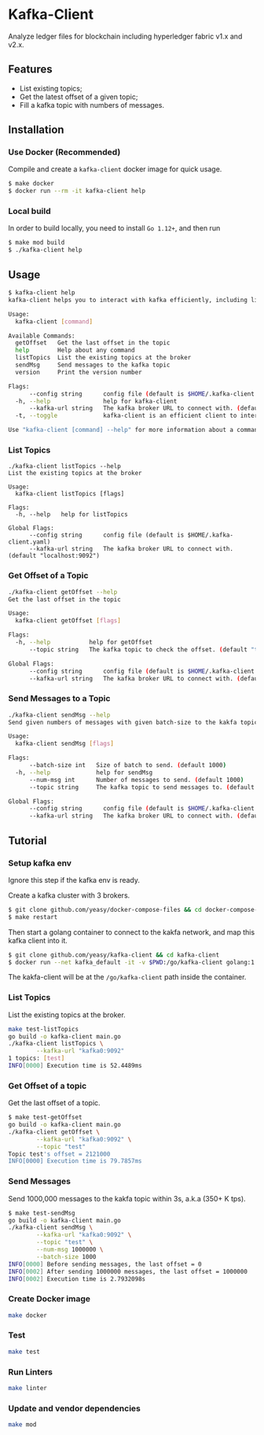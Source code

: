 Kafka-Client
===

Analyze ledger files for blockchain including hyperledger fabric v1.x and v2.x.

## Features

* List existing topics;
* Get the latest offset of a given topic;
* Fill a kafka topic with numbers of messages.

## Installation

### Use Docker (Recommended)

Compile and create a `kafka-client` docker image for quick usage.

```bash
$ make docker
$ docker run --rm -it kafka-client help
```

### Local build

In order to build locally, you need to install `Go 1.12+`, and then run

```bash
$ make mod build
$ ./kafka-client help
```

## Usage

```bash
$ kafka-client help
kafka-client helps you to interact with kafka efficiently, including list topic, get offset or send messages

Usage:
  kafka-client [command]

Available Commands:
  getOffset   Get the last offset in the topic
  help        Help about any command
  listTopics  List the existing topics at the broker
  sendMsg     Send messages to the kafka topic
  version     Print the version number

Flags:
      --config string      config file (default is $HOME/.kafka-client.yaml)
  -h, --help               help for kafka-client
      --kafka-url string   The kafka broker URL to connect with. (default "localhost:9092")
  -t, --toggle             kafka-client is an efficient client to interact with kafka cluster

Use "kafka-client [command] --help" for more information about a command.
```

### List Topics
```
./kafka-client listTopics --help
List the existing topics at the broker

Usage:
  kafka-client listTopics [flags]

Flags:
  -h, --help   help for listTopics

Global Flags:
      --config string      config file (default is $HOME/.kafka-client.yaml)
      --kafka-url string   The kafka broker URL to connect with. (default "localhost:9092")
```

### Get Offset of a Topic
```bash
./kafka-client getOffset --help
Get the last offset in the topic

Usage:
  kafka-client getOffset [flags]

Flags:
  -h, --help           help for getOffset
      --topic string   The kafka topic to check the offset. (default "test")

Global Flags:
      --config string      config file (default is $HOME/.kafka-client.yaml)
      --kafka-url string   The kafka broker URL to connect with. (default "localhost:9092")
```

### Send Messages to a Topic
```bash
./kafka-client sendMsg --help
Send given numbers of messages with given batch-size to the kakfa topic

Usage:
  kafka-client sendMsg [flags]

Flags:
      --batch-size int   Size of batch to send. (default 1000)
  -h, --help             help for sendMsg
      --num-msg int      Number of messages to send. (default 1000)
      --topic string     The kafka topic to send messages to. (default "test")

Global Flags:
      --config string      config file (default is $HOME/.kafka-client.yaml)
      --kafka-url string   The kafka broker URL to connect with. (default "localhost:9092")
```

## Tutorial

### Setup kafka env

Ignore this step if the kafka env is ready.

Create a kafka cluster with 3 brokers.

```bash
$ git clone github.com/yeasy/docker-compose-files && cd docker-compose-files/kafka
$ make restart
```

Then start a golang container to connect to the kakfa network, and map this kafka client into it.

```bash
$ git clone github.com/yeasy/kafka-client && cd kafka-client
$ docker run --net kafka_default -it -v $PWD:/go/kafka-client golang:1.14 bash
```

The kakfa-client will be at the `/go/kafka-client` path inside the container.

### List Topics

List the existing topics at the broker.

```bash
make test-listTopics
go build -o kafka-client main.go
./kafka-client listTopics \
        --kafka-url "kafka0:9092"
1 topics: [test]
INFO[0000] Execution time is 52.4489ms
```

### Get Offset of a topic

Get the last offset of a topic.

```bash
$ make test-getOffset
go build -o kafka-client main.go
./kafka-client getOffset \
        --kafka-url "kafka0:9092" \
        --topic "test"
Topic test's offset = 2121000
INFO[0000] Execution time is 79.7857ms
```

### Send Messages

Send 1000,000 messages to the kakfa topic within 3s, a.k.a (350+ K tps).

```bash
$ make test-sendMsg
go build -o kafka-client main.go
./kafka-client sendMsg \
        --kafka-url "kafka0:9092" \
        --topic "test" \
        --num-msg 1000000 \
        --batch-size 1000
INFO[0000] Before sending messages, the last offset = 0
INFO[0002] After sending 1000000 messages, the last offset = 1000000
INFO[0002] Execution time is 2.7932098s
```

### Create Docker image

```bash
make docker
```

### Test

```bash
make test
```

### Run Linters

```bash
make linter
```
### Update and vendor dependencies

```bash
make mod
```
